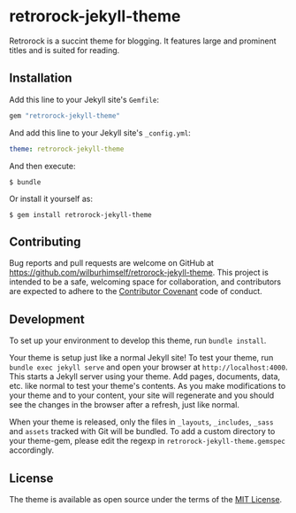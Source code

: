 # retrorock-jekyll-theme

Retrorock is a succint theme for blogging. It features large and prominent titles and is suited for reading.

## Installation

Add this line to your Jekyll site's `Gemfile`:

```ruby
gem "retrorock-jekyll-theme"
```

And add this line to your Jekyll site's `_config.yml`:

```yaml
theme: retrorock-jekyll-theme
```

And then execute:

    $ bundle

Or install it yourself as:

    $ gem install retrorock-jekyll-theme

## Contributing

Bug reports and pull requests are welcome on GitHub at https://github.com/wilburhimself/retrorock-jekyll-theme. This project is intended to be a safe, welcoming space for collaboration, and contributors are expected to adhere to the [Contributor Covenant](http://contributor-covenant.org) code of conduct.

## Development

To set up your environment to develop this theme, run `bundle install`.

Your theme is setup just like a normal Jekyll site! To test your theme, run `bundle exec jekyll serve` and open your browser at `http://localhost:4000`. This starts a Jekyll server using your theme. Add pages, documents, data, etc. like normal to test your theme's contents. As you make modifications to your theme and to your content, your site will regenerate and you should see the changes in the browser after a refresh, just like normal.

When your theme is released, only the files in `_layouts`, `_includes`, `_sass` and `assets` tracked with Git will be bundled.
To add a custom directory to your theme-gem, please edit the regexp in `retrorock-jekyll-theme.gemspec` accordingly.

## License

The theme is available as open source under the terms of the [MIT License](https://opensource.org/licenses/MIT).
